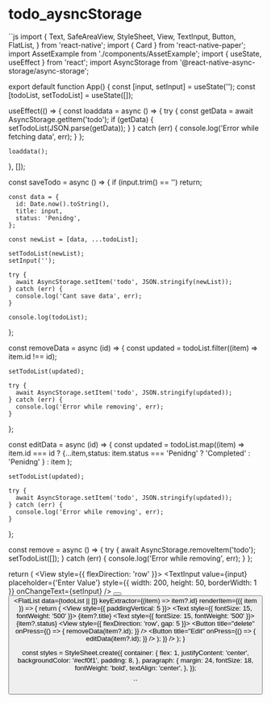 # todo_aysncStorage

``js
import {
  Text,
  SafeAreaView,
  StyleSheet,
  View,
  TextInput,
  Button,
  FlatList,
} from 'react-native';
import { Card } from 'react-native-paper';
import AssetExample from './components/AssetExample';
import { useState, useEffect } from 'react';
import AsyncStorage from '@react-native-async-storage/async-storage';

export default function App() {
  const [input, setInput] = useState('');
  const [todoList, setTodoList] = useState([]);

  useEffect(() => {
    const loaddata = async () => {
      try {
        const getData = await AsyncStorage.getItem('todo');
        if (getData) {
          setTodoList(JSON.parse(getData));
        }
      } catch (err) {
        console.log('Error while fetching data', err);
      }
    };

    loaddata();
  }, []);

  const saveTodo = async () => {
    if (input.trim() == '') return;

    const data = {
      id: Date.now().toString(),
      title: input,
      status: 'Penidng',
    };

    const newList = [data, ...todoList];

    setTodoList(newList);
    setInput('');

    try {
      await AsyncStorage.setItem('todo', JSON.stringify(newList));
    } catch (err) {
      console.log('Cant save data', err);
    }

    console.log(todoList);
  };

  const removeData = async (id) => {
    const updated = todoList.filter((item) => item.id !== id);

    setTodoList(updated);

    try {
      await AsyncStorage.setItem('todo', JSON.stringify(updated));
    } catch (err) {
      console.log('Error while removing', err);
    }
  };

  const editData = async (id) => {
    const updated = todoList.map((item) =>
      item.id === id
        ? {...item,status: item.status === 'Penidng' ? 'Completed' : 'Penidng' }
        : item
    );

    setTodoList(updated);

    try {
      await AsyncStorage.setItem('todo', JSON.stringify(updated));
    } catch (err) {
      console.log('Error while removing', err);
    }
  };

  const remove = async () => {
    try {
      await AsyncStorage.removeItem('todo');
      setTodoList([]);
    } catch (err) {
      console.log('Error while removing', err);
    }
  };

  return (
    <SafeAreaView style={styles.container}>
      <View style={{ flexDirection: 'row' }}>
        <TextInput
          value={input}
          placeholder={'Enter Value'}
          style={{ width: 200, height: 50, borderWidth: 1 }}
          onChangeText={setInput}
        />
        <Button title="add" onPress={saveTodo} />
        <Button title="Remove All" onPress={remove} />
      </View>
      <FlatList
        data={todoList || []}
        keyExtractor={(item) => item?.id}
        renderItem={({ item }) => {
          return (
            <View style={{ paddingVertical: 5 }}>
              <Text style={{ fontSize: 15, fontWeight: '500' }}>
                {item?.title}
              </Text>
              <Text style={{ fontSize: 15, fontWeight: '500' }}>
                {item?.status}
              </Text>
              <View style={{ flexDirection: 'row', gap: 5 }}>
                <Button
                  title="delete"
                  onPress={() => {
                    removeData(item?.id);
                  }}
                />
                <Button
                  title="Edit"
                  onPress={() => {
                    editData(item?.id);
                  }}
                />
              </View>
            </View>
          );
        }}
      />
    </SafeAreaView>
  );
}

const styles = StyleSheet.create({
  container: {
    flex: 1,
    justifyContent: 'center',
    backgroundColor: '#ecf0f1',
    padding: 8,
  },
  paragraph: {
    margin: 24,
    fontSize: 18,
    fontWeight: 'bold',
    textAlign: 'center',
  },
});

``
